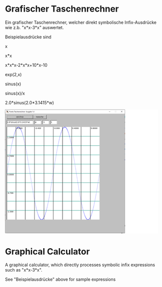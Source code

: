 # Grafischer Taschenrechner
Ein grafischer Taschenrechner, welcher direkt symbolische Infix-Ausdrücke wie z.b. "x&ast;x-3&ast;x" auswertet.

Beispielausdrücke sind

x

x&ast;x

x&ast;x&ast;x-2&ast;x&ast;x+10&ast;x-10

exp(2,x)

sinus(x)

sinus(x)/x

2.0&ast;sinus(2.0&ast;3.1415&ast;w)

![sinus bild](sinus_rechner.png "Sinus Rechner")



# Graphical Calculator

A graphical calculator, which directly processes symbolic infix expressions such as "x&ast;x-3&ast;x".

See "Beispielausdrücke" above for sample expressions
